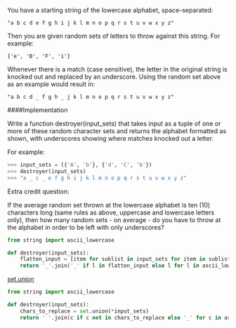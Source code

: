 You have a starting string of the lowercase alphabet, space-separated:
```
"a b c d e f g h i j k l m n o p q r s t u v w x y z"
```
Then you are given random sets of letters to throw against this string. For example:
```
{'e', 'B', 'F', 'i'}
```
Whenever there is a match (case sensitive), the letter in the original string is knocked out and replaced by an underscore. Using the random set above as an example would result in:
```
"a b c d _ f g h _ j k l m n o p q r s t u v w x y z"
```

####Implementation

Write a function destroyer(input_sets) that takes input as a tuple of one or more of these random character sets and returns the alphabet formatted as shown, with underscores showing where matches knocked out a letter.

For example:
```py
>>> input_sets = ({'A', 'b'}, {'d', 'C', 'b'})
>>> destroyer(input_sets)
>>> "a _ c _ e f g h i j k l m n o p q r s t u v w x y z"
```
Extra credit question:

If the average random set thrown at the lowercase alphabet is ten (10) characters long (same rules as above, uppercase and lowercase letters only), then how many random sets - on average - do you have to throw at the alphabet in order to be left with only underscores?
```py
from string import ascii_lowercase

def destroyer(input_sets):
    flatten_input = [item for sublist in input_sets for item in sublist]
    return '_'.join('_' if l in flatten_input else l for l in ascii_lowercase )
```
[set.union]()
```py
from string import ascii_lowercase

def destroyer(input_sets):
    chars_to_replace = set.union(*input_sets)
    return ' '.join(c if c not in chars_to_replace else '_' for c in ascii_lowercase)
```
